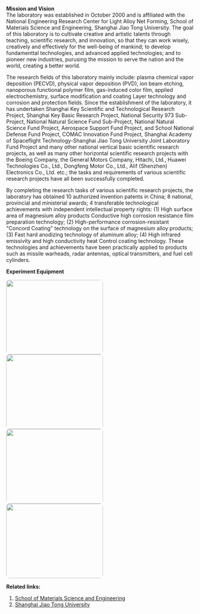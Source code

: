 **Mission and Vision**  
The laboratory was established in October 2000 and is affiliated with the National Engineering Research Center for Light Alloy Net Forming, School of Materials Science and Engineering, Shanghai Jiao Tong University. The goal of this laboratory is to cultivate creative and artistic talents through teaching, scientific research, and innovation, so that they can work wisely, creatively and effectively for the well-being of mankind; to develop fundamenttal technologies, and advanced applied technologies; and to pioneer new industries, purusing the mission to serve the nation and the world, creating a better world.

The research fields of this laboratory mainly include: plasma chemical vapor deposition (PECVD), physical vapor deposition (PVD), ion beam etching, nanoporous functional polymer film, gas-induced color film, applied electrochemistry, surface modification and coating Layer technology and corrosion and protection fields. Since the establishment of the laboratory, it has undertaken Shanghai Key Scientific and Technological Research Project, Shanghai Key Basic Research Project, National Security 973 Sub-Project, National Natural Science Fund Sub-Project, National Natural Science Fund Project, Aerospace Support Fund Project, and School National Defense Fund Project, COMAC Innovation Fund Project, Shanghai Academy of Spaceflight Technology-Shanghai Jiao Tong University Joint Laboratory Fund Project and many other national vertical basic scientific research projects, as well as many other horizontal scientific research projects with the Boeing Company, the General Motors Company, Hitachi, Ltd., Huawei Technologies Co., Ltd., Dongfeng Motor Co., Ltd., Alif (Shenzhen) Electronics Co., Ltd. etc.; the tasks and requirements of various scientific research projects have all been successfully completed.

By completing the research tasks of various scientific research projects, the laboratory has obtained 10 authorized invention patents in China; 8 national, provincial and ministerial awards; 4 transferable technological achievements with independent intellectual property rights: (1) High surface area of magnesium alloy products Conductive high corrosion resistance film preparation technology; (2) High-performance corrosion-resistant "Concord Coating" technology on the surface of magnesium alloy products; (3) Fast hard anodizing technology of aluminum alloy; (4) High infrared emissivity and high conductivity heat Control coating technology. These technologies and achievements have been practically applied to products such as missile warheads, radar antennas, optical transmitters, and fuel cell cylinders.

**Experiment Equipment**
<style>
img {
    border-radius: 8px;
}
</style>

<img src="../assets/images/电化学工作站.jpg" alt="" width="260" height="200">
<img src="../assets/images/电镀电源.jpg" alt="" width="260" height="200">
<img src="../assets/images/紫外激光刻蚀机.jpg" alt="" width="260" height="200">
<img src="../assets/images/PVD.png" alt="" width="260" height="200">

**Related links:**
1. [School of Materials Science and Engineering](https://smse.sjtu.edu.cn/)
2. [Shanghai Jiao Tong University](https://www.sjtu.edu.cn/)
<!---3. [Cornell University](https://www.cornell.edu/about)--->

